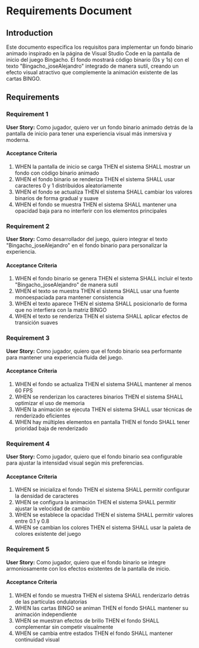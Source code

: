 # Requirements Document

## Introduction

Este documento especifica los requisitos para implementar un fondo binario animado inspirado en la página de Visual Studio Code en la pantalla de inicio del juego Bingacho. El fondo mostrará código binario (0s y 1s) con el texto "Bingacho_joseAlejandro" integrado de manera sutil, creando un efecto visual atractivo que complemente la animación existente de las cartas BINGO.

## Requirements

### Requirement 1

**User Story:** Como jugador, quiero ver un fondo binario animado detrás de la pantalla de inicio para tener una experiencia visual más inmersiva y moderna.

#### Acceptance Criteria

1. WHEN la pantalla de inicio se carga THEN el sistema SHALL mostrar un fondo con código binario animado
2. WHEN el fondo binario se renderiza THEN el sistema SHALL usar caracteres 0 y 1 distribuidos aleatoriamente
3. WHEN el fondo se actualiza THEN el sistema SHALL cambiar los valores binarios de forma gradual y suave
4. WHEN el fondo se muestra THEN el sistema SHALL mantener una opacidad baja para no interferir con los elementos principales

### Requirement 2

**User Story:** Como desarrollador del juego, quiero integrar el texto "Bingacho_joseAlejandro" en el fondo binario para personalizar la experiencia.

#### Acceptance Criteria

1. WHEN el fondo binario se genera THEN el sistema SHALL incluir el texto "Bingacho_joseAlejandro" de manera sutil
2. WHEN el texto se muestra THEN el sistema SHALL usar una fuente monoespaciada para mantener consistencia
3. WHEN el texto aparece THEN el sistema SHALL posicionarlo de forma que no interfiera con la matriz BINGO
4. WHEN el texto se renderiza THEN el sistema SHALL aplicar efectos de transición suaves

### Requirement 3

**User Story:** Como jugador, quiero que el fondo binario sea performante para mantener una experiencia fluida del juego.

#### Acceptance Criteria

1. WHEN el fondo se actualiza THEN el sistema SHALL mantener al menos 60 FPS
2. WHEN se renderizan los caracteres binarios THEN el sistema SHALL optimizar el uso de memoria
3. WHEN la animación se ejecuta THEN el sistema SHALL usar técnicas de renderizado eficientes
4. WHEN hay múltiples elementos en pantalla THEN el fondo SHALL tener prioridad baja de renderizado

### Requirement 4

**User Story:** Como jugador, quiero que el fondo binario sea configurable para ajustar la intensidad visual según mis preferencias.

#### Acceptance Criteria

1. WHEN se inicializa el fondo THEN el sistema SHALL permitir configurar la densidad de caracteres
2. WHEN se configura la animación THEN el sistema SHALL permitir ajustar la velocidad de cambio
3. WHEN se establece la opacidad THEN el sistema SHALL permitir valores entre 0.1 y 0.8
4. WHEN se cambian los colores THEN el sistema SHALL usar la paleta de colores existente del juego

### Requirement 5

**User Story:** Como jugador, quiero que el fondo binario se integre armoniosamente con los efectos existentes de la pantalla de inicio.

#### Acceptance Criteria

1. WHEN el fondo se muestra THEN el sistema SHALL renderizarlo detrás de las partículas ondulatorias
2. WHEN las cartas BINGO se animan THEN el fondo SHALL mantener su animación independiente
3. WHEN se muestran efectos de brillo THEN el fondo SHALL complementar sin competir visualmente
4. WHEN se cambia entre estados THEN el fondo SHALL mantener continuidad visual